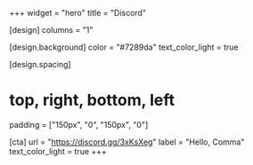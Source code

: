 +++
widget = "hero"
title = "Discord"

[design]
columns = "1"

[design.background]
color = "#7289da"
text_color_light = true

[design.spacing]
# top, right, bottom, left
padding = ["150px", "0", "150px", "0"]

[cta]
url = "https://discord.gg/3xKsXeg"
label = "Hello, Comma"
text_color_light = true
+++
